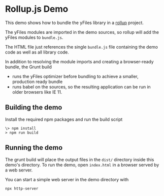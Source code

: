 <!--
 //////////////////////////////////////////////////////////////////////////////
 // @license
 // This file is part of yFiles for HTML 2.5.0.3.
 // Use is subject to license terms.
 //
 // Copyright (c) 2000-2023 by yWorks GmbH, Vor dem Kreuzberg 28,
 // 72070 Tuebingen, Germany. All rights reserved.
 //
 //////////////////////////////////////////////////////////////////////////////
-->
# Rollup.js Demo

This demo shows how to bundle the yFiles library in a [rollup](https://rollupjs.org/) project.

The yFiles modules are imported in the demo sources, so rollup will add the yFiles modules to `bundle.js`.

The HTML file just references the single `bundle.js` file containing the demo code as well as all library code.

In addition to resolving the module imports and creating a browser-ready bundle, the Grunt build

- runs the yFiles optimizer before bundling to achieve a smaller, production ready bundle
- runs babel on the sources, so the resulting application can be run in older browsers like IE 11.

## Building the demo

Install the required npm packages and run the build script

```
\> npm install
> npm run build

```

## Running the demo

The grunt build will place the output files in the `dist/` directory inside this demo's directory. To run the demo, open `index.html` in a browser served by a web server.

You can start a simple web server in the demo directory with

```
npx http-server
```
